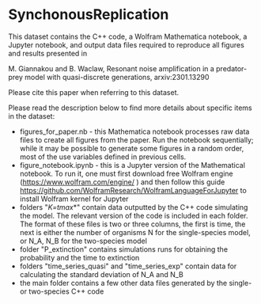 # SynchonousReplication
This dataset contains the C++ code, a Wolfram Mathematica notebook, a Jupyter notebook, and output data files required to reproduce all figures and results presented in 

M. Giannakou and B. Waclaw, Resonant noise amplification in a predator-prey model with quasi-discrete generations, arxiv:2301.13290

Please cite this paper when referring to this dataset.

Please read the description below to find more details about specific items in the dataset:
- figures_for_paper.nb - this Mathematica notebook processes raw data files to create all figures from the paper. Run the notebook sequentially; while it may be possible to generate some figures in a random order, most of the use variables defined in previous cells.
- figure_notebook.ipynb - this is a Jupyter version of the Mathematical notebook. To run it, one must first download free Wolfram engine (https://www.wolfram.com/engine/   ) and then follow this guide https://github.com/WolframResearch/WolframLanguageForJupyter   to install Wolfram kernel for Jupyter 
- folders "*K=*_tmax_*" contain data outputted by the C++ code simulating the model. The relevant version of the code is included in each folder. The format of these files is two or three columns, the first is time, the next is either the number of organisms N for the single-species model, or N_A, N_B for the two-species model
- folder "P_extinction" contains simulations runs for obtaining the probability and the time to extinction
- folders "time_series_quasi" and "time_series_exp" contain data for calculating the standard deviation of N_A and N_B
- the main folder contains a few other data files generated by the single- or two-species C++ code

